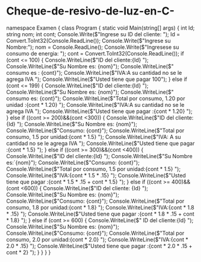 # Cheque-de-resivo-de-luz-en-C-
namespace Examen {     class Program     {         static void Main(string[] args)         {             int Id;             string nom;             int cont;               Console.Write($"Ingrese su ID del cliente: ");             Id = Convert.ToInt32(Console.ReadLine());             Console.Write($"Ingrese su Nombre:");             nom = Console.ReadLine();             Console.Write($"Ingresese su consumo de energia: ");             cont = Convert.ToInt32(Console.ReadLine());              if (cont &lt;= 100)             {                 Console.WriteLine($"ID del cliente:{Id} ");                 Console.WriteLine($"Su Nombre es: {nom}");                 Console.WriteLine($" consumo es : {cont}");                 Console.WriteLine($"IVA:A su  cantidad no se le agrega IVA ");                 Console.WriteLine($"Usted tiene que pagar 100");             }              else if (cont &lt;= 199)             {                 Console.WriteLine($"ID del cliente:{Id} ");                 Console.WriteLine($"Su Nombre es: {nom}");                 Console.WriteLine($" consumo es: {cont}");                 Console.WriteLine($"Total por consumo, 1.20 por unidad :{cont * 1.20} ");                 Console.WriteLine($"IVA:A su  cantidad no se le agrega IVA ");                 Console.WriteLine($"Usted tiene que pagar :{cont * 1.20} ");              }              else if ((cont >= 200)&amp;&amp;(cont &lt;300))             {                 Console.WriteLine($"ID del cliente: {Id} ");                 Console.WriteLine($"Su Nombre es: {nom}");                 Console.WriteLine($"Consumo: {cont}");                 Console.WriteLine($"Total por consumo, 1.5 por unidad:{cont * 1.5} ");                 Console.WriteLine($"IVA: A su  cantidad no se le agrega IVA ");                 Console.WriteLine($"Usted tiene que pagar :{cont * 1.5} ");             }             else if ((cont >= 300)&amp;&amp;(cont &lt;400))             {                 Console.WriteLine($"ID del cliente:{Id} ");                 Console.WriteLine($"Su Nombre es:´{nom}");                 Console.WriteLine($"Consumo: {cont}");                 Console.WriteLine($"Total por consumo, 1.5 por unidad:{cont * 1.5} ");                 Console.WriteLine($"IVA:{cont * 1.5 * .15} ");                 Console.WriteLine($"Usted tiene que pagar :{cont * 1.5 * .15 + cont * 1.5} ");             }              else if ((cont >= 400)&amp;&amp;(cont &lt;600))             {                 Console.WriteLine($"ID del cliente: {Id} ");                 Console.WriteLine($"Su Nombre es: {nom}");                 Console.WriteLine($"Consumo: {cont}");                 Console.WriteLine($"Total por consumo, 1.8 por unidad:{cont * 1.8} ");                 Console.WriteLine($"IVA:{cont * 1.8 * .15} ");                 Console.WriteLine($"Usted tiene que pagar :{cont * 1.8 * .15 + cont * 1.8} ");             }                                                         else if (cont >= 600)             {                 Console.WriteLine($" ID del cliente:{Id} ");                 Console.WriteLine($"Su Nombre es: {nom}");                 Console.WriteLine($"Consumo: {cont}");                 Console.WriteLine($"Total por consumo, 2.0 por unidad:{cont * 2.0} ");                 Console.WriteLine($"IVA:{cont * 2.0 * .15} ");                 Console.WriteLine($"Usted tiene que pagar :{cont * 2.0 * .15 + cont * 2} ");             }          }       } }
